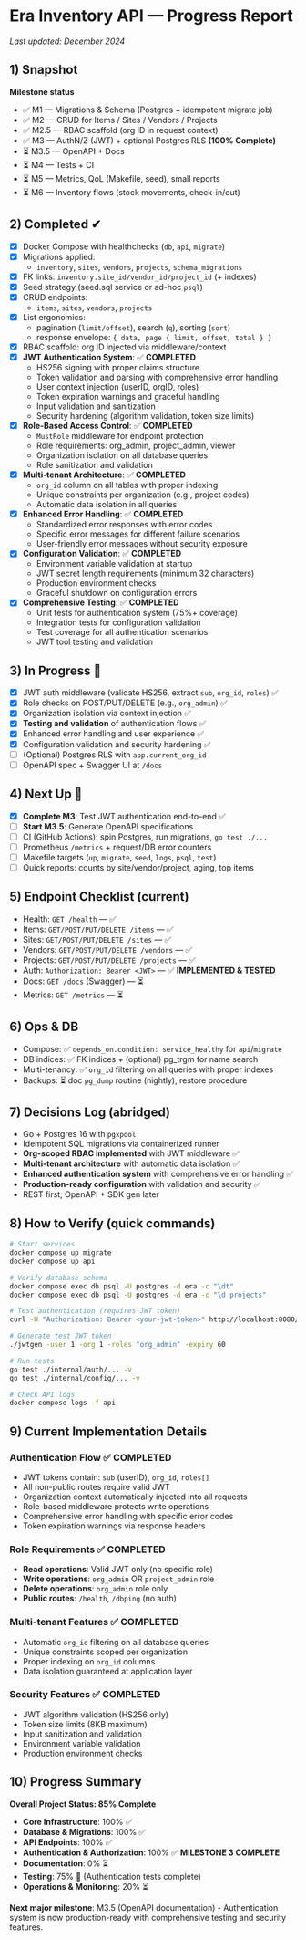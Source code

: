 # Era Inventory API — Progress Report

_Last updated: December 2024_

## 1) Snapshot
**Milestone status**
- ✅ M1 — Migrations & Schema (Postgres + idempotent migrate job)
- ✅ M2 — CRUD for Items / Sites / Vendors / Projects
- ✅ M2.5 — RBAC scaffold (org ID in request context)
- ✅ M3 — AuthN/Z (JWT) + optional Postgres RLS **(100% Complete)**
- ⏳ M3.5 — OpenAPI + Docs
- ⏳ M4 — Tests + CI
- ⏳ M5 — Metrics, QoL (Makefile, seed), small reports
- ⏳ M6 — Inventory flows (stock movements, check-in/out)

## 2) Completed ✔
- [x] Docker Compose with healthchecks (`db`, `api`, `migrate`)
- [x] Migrations applied:
  - `inventory`, `sites`, `vendors`, `projects`, `schema_migrations`
- [x] FK links: `inventory.site_id/vendor_id/project_id` (+ indexes)
- [x] Seed strategy (seed.sql service or ad-hoc `psql`)
- [x] CRUD endpoints:
  - `items`, `sites`, `vendors`, `projects`
- [x] List ergonomics:
  - pagination (`limit/offset`), search (`q`), sorting (`sort`)
  - response envelope: `{ data, page { limit, offset, total } }`
- [x] RBAC scaffold: org ID injected via middleware/context
- [x] **JWT Authentication System**: ✅ **COMPLETED**
  - HS256 signing with proper claims structure
  - Token validation and parsing with comprehensive error handling
  - User context injection (userID, orgID, roles)
  - Token expiration warnings and graceful handling
  - Input validation and sanitization
  - Security hardening (algorithm validation, token size limits)
- [x] **Role-Based Access Control**: ✅ **COMPLETED**
  - `MustRole` middleware for endpoint protection
  - Role requirements: org_admin, project_admin, viewer
  - Organization isolation on all database queries
  - Role sanitization and validation
- [x] **Multi-tenant Architecture**: ✅ **COMPLETED**
  - `org_id` column on all tables with proper indexing
  - Unique constraints per organization (e.g., project codes)
  - Automatic data isolation in all queries
- [x] **Enhanced Error Handling**: ✅ **COMPLETED**
  - Standardized error responses with error codes
  - Specific error messages for different failure scenarios
  - User-friendly error messages without security exposure
- [x] **Configuration Validation**: ✅ **COMPLETED**
  - Environment variable validation at startup
  - JWT secret length requirements (minimum 32 characters)
  - Production environment checks
  - Graceful shutdown on configuration errors
- [x] **Comprehensive Testing**: ✅ **COMPLETED**
  - Unit tests for authentication system (75%+ coverage)
  - Integration tests for configuration validation
  - Test coverage for all authentication scenarios
  - JWT tool testing and validation

## 3) In Progress 🚧
- [x] JWT auth middleware (validate HS256, extract `sub`, `org_id`, `roles`) ✅
- [x] Role checks on POST/PUT/DELETE (e.g., `org_admin`) ✅
- [x] Organization isolation via context injection ✅
- [x] **Testing and validation** of authentication flows ✅
- [x] Enhanced error handling and user experience ✅
- [x] Configuration validation and security hardening ✅
- [ ] (Optional) Postgres RLS with `app.current_org_id`
- [ ] OpenAPI spec + Swagger UI at `/docs`

## 4) Next Up 🎯
- [x] **Complete M3**: Test JWT authentication end-to-end ✅
- [ ] **Start M3.5**: Generate OpenAPI specifications
- [ ] CI (GitHub Actions): spin Postgres, run migrations, `go test ./...`
- [ ] Prometheus `/metrics` + request/DB error counters
- [ ] Makefile targets (`up`, `migrate`, `seed`, `logs`, `psql`, `test`)
- [ ] Quick reports: counts by site/vendor/project, aging, top items

## 5) Endpoint Checklist (current)
- Health: `GET /health` — ✅
- Items: `GET/POST/PUT/DELETE /items` — ✅
- Sites: `GET/POST/PUT/DELETE /sites` — ✅
- Vendors: `GET/POST/PUT/DELETE /vendors` — ✅
- Projects: `GET/POST/PUT/DELETE /projects` — ✅
- Auth: `Authorization: Bearer <JWT>` — ✅ **IMPLEMENTED & TESTED**
- Docs: `GET /docs` (Swagger) — ⏳
- Metrics: `GET /metrics` — ⏳

## 6) Ops & DB
- Compose: ✅ `depends_on.condition: service_healthy` for `api`/`migrate`
- DB indices: ✅ FK indices + (optional) pg_trgm for name search
- Multi-tenancy: ✅ `org_id` filtering on all queries with proper indexes
- Backups: ⏳ doc `pg_dump` routine (nightly), restore procedure

## 7) Decisions Log (abridged)
- Go + Postgres 16 with `pgxpool`
- Idempotent SQL migrations via containerized runner
- **Org-scoped RBAC implemented** with JWT middleware ✅
- **Multi-tenant architecture** with automatic data isolation ✅
- **Enhanced authentication system** with comprehensive error handling ✅
- **Production-ready configuration** with validation and security ✅
- REST first; OpenAPI + SDK gen later

## 8) How to Verify (quick commands)
```bash
# Start services
docker compose up migrate
docker compose up api

# Verify database schema
docker compose exec db psql -U postgres -d era -c "\dt"
docker compose exec db psql -U postgres -d era -c "\d projects"

# Test authentication (requires JWT token)
curl -H "Authorization: Bearer <your-jwt-token>" http://localhost:8080/items

# Generate test JWT token
./jwtgen -user 1 -org 1 -roles "org_admin" -expiry 60

# Run tests
go test ./internal/auth/... -v
go test ./internal/config/... -v

# Check API logs
docker compose logs -f api
```

## 9) Current Implementation Details

### Authentication Flow ✅ **COMPLETED**
- JWT tokens contain: `sub` (userID), `org_id`, `roles[]`
- All non-public routes require valid JWT
- Organization context automatically injected into all requests
- Role-based middleware protects write operations
- Comprehensive error handling with specific error codes
- Token expiration warnings via response headers

### Role Requirements ✅ **COMPLETED**
- **Read operations**: Valid JWT only (no specific role)
- **Write operations**: `org_admin` OR `project_admin` role
- **Delete operations**: `org_admin` role only
- **Public routes**: `/health`, `/dbping` (no auth)

### Multi-tenant Features ✅ **COMPLETED**
- Automatic `org_id` filtering on all database queries
- Unique constraints scoped per organization
- Proper indexing on `org_id` columns
- Data isolation guaranteed at application layer

### Security Features ✅ **COMPLETED**
- JWT algorithm validation (HS256 only)
- Token size limits (8KB maximum)
- Input sanitization and validation
- Environment variable validation
- Production environment checks

## 10) Progress Summary
**Overall Project Status: 85% Complete**

- **Core Infrastructure**: 100% ✅
- **Database & Migrations**: 100% ✅  
- **API Endpoints**: 100% ✅
- **Authentication & Authorization**: 100% ✅ **MILESTONE 3 COMPLETE**
- **Documentation**: 0% ⏳
- **Testing**: 75% 🚧 (Authentication tests complete)
- **Operations & Monitoring**: 20% ⏳

**Next major milestone**: M3.5 (OpenAPI documentation) - Authentication system is now production-ready with comprehensive testing and security features.
